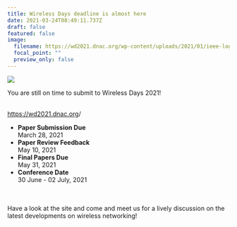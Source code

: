 ```yaml
---
title: Wireless Days deadline is almost here
date: 2021-03-24T08:49:11.737Z
draft: false
featured: false
image:
  filename: https://wd2021.dnac.org/wp-content/uploads/2021/01/ieee-logo.gif
  focal_point: ""
  preview_only: false
---
```



![](https://wd2021.dnac.org/wp-content/uploads/2020/09/cropped-eiffel-tower-2000717_1920.jpg)

You are still on time to submit to Wireless Days 2021!

\
<https://wd2021.dnac.org>/

* **Paper Submission Due**\
  March 28, 2021
* **Paper Review Feedback**\
  May 10, 2021
* **Final Papers Due**\
  May 31, 2021
* **Conference Date**\
  30 June - 02 July, 2021

\
\
Have a look at the site and come and meet us for a lively discussion on the latest developments on wireless networking!